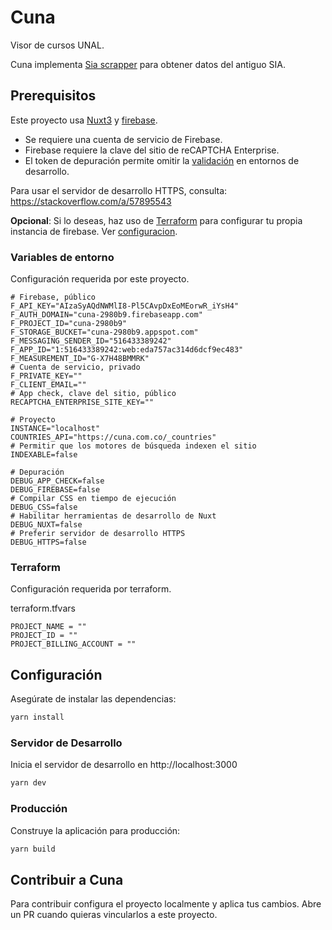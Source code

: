 # Cuna

Visor de cursos UNAL.

Cuna implementa [Sia scrapper](https://github.com/pablomancera/sia_scrapper) para obtener datos del antiguo SIA.

## Prerequisitos

Este proyecto usa [Nuxt3](https://nuxt.com/) y [firebase](https://firebase.google.com/).

-   Se requiere una cuenta de servicio de Firebase.
-   Firebase requiere la clave del sitio de reCAPTCHA Enterprise.
-   El token de depuración permite omitir la [validación](https://firebase.google.com/docs/app-check) en entornos de desarrollo.

Para usar el servidor de desarrollo HTTPS, consulta: https://stackoverflow.com/a/57895543

**Opcional**: Si lo deseas, haz uso de [Terraform](https://www.terraform.io/) para configurar tu propia instancia de firebase. Ver [configuracion](#terraform).

### Variables de entorno

Configuración requerida por este proyecto.

```dosini
# Firebase, público
F_API_KEY="AIzaSyAQdNWMlI8-Pl5CAvpDxEoMEorwR_iYsH4"
F_AUTH_DOMAIN="cuna-2980b9.firebaseapp.com"
F_PROJECT_ID="cuna-2980b9"
F_STORAGE_BUCKET="cuna-2980b9.appspot.com"
F_MESSAGING_SENDER_ID="516433389242"
F_APP_ID="1:516433389242:web:eda757ac314d6dcf9ec483"
F_MEASUREMENT_ID="G-X7H48BMMRK"
# Cuenta de servicio, privado
F_PRIVATE_KEY=""
F_CLIENT_EMAIL=""
# App check, clave del sitio, público
RECAPTCHA_ENTERPRISE_SITE_KEY=""

# Proyecto
INSTANCE="localhost"
COUNTRIES_API="https://cuna.com.co/_countries"
# Permitir que los motores de búsqueda indexen el sitio
INDEXABLE=false

# Depuración
DEBUG_APP_CHECK=false
DEBUG_FIREBASE=false
# Compilar CSS en tiempo de ejecución
DEBUG_CSS=false
# Habilitar herramientas de desarrollo de Nuxt
DEBUG_NUXT=false
# Preferir servidor de desarrollo HTTPS
DEBUG_HTTPS=false
```

### Terraform

Configuración requerida por terraform.

terraform.tfvars

```dosini
PROJECT_NAME = ""
PROJECT_ID = ""
PROJECT_BILLING_ACCOUNT = ""
```

## Configuración

Asegúrate de instalar las dependencias:

```bash
yarn install
```

### Servidor de Desarrollo

Inicia el servidor de desarrollo en http://localhost:3000

```bash
yarn dev
```

### Producción

Construye la aplicación para producción:

```bash
yarn build
```

## Contribuir a Cuna

Para contribuir configura el proyecto localmente y aplica tus cambios. Abre un PR cuando quieras vincularlos a este proyecto.
